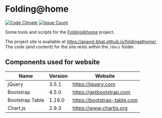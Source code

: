 
# Folding@home

[![Code Climate](https://codeclimate.com/github/anand-bhat/foldingathome/badges/gpa.svg)](https://codeclimate.com/github/anand-bhat/foldingathome)
[![Issue Count](https://codeclimate.com/github/anand-bhat/foldingathome/badges/issue_count.svg)](https://codeclimate.com/github/anand-bhat/foldingathome)

Some tools and scripts for the [Folding@home](https://foldingathome.org) project.

The project site is available at <https://anand-bhat.github.io/foldingathome/>.
The code (and content) for the site rests within the `/docs` folder.

## Components used for website

| Name | Version | Website |
| ----------- | ---- | ----------- |
| jQuery | 3.5.1 | https://jquery.com |
| Bootstrap | 4.5.0 | https://getbootstrap.com |
| Bootstrap Table | 1.16.0 | https://bootstrap-table.com |
| Chart.js | 2.9.3 | https://www.chartjs.org |

